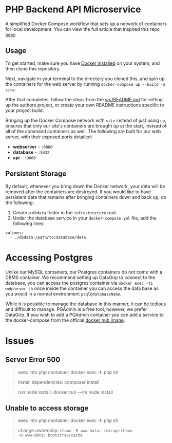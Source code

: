 # PHP Backend API Microservice
A simplified Docker Compose workflow that sets up a network of containers for local development. You can view the full article that inspired this repo [here](https://dev.to/aschmelyun/the-beauty-of-docker-for-local-laravel-development-13c0).

## Usage

To get started, make sure you have [Docker installed](https://docs.docker.com/docker-for-mac/install/) on your system, and then clone this repository.

Next, navigate in your terminal to the directory you cloned this, and spin up the containers for the web server by running `docker-compose up --build -d site`.

After that completes, follow the steps from the [src/README.md](src/README.md) for setting up the authors project, or create your own README instructions specific to your project build.

Bringing up the Docker Compose network with `site` instead of just using `up`, ensures that only our site's containers are brought up at the start, instead of all of the command containers as well. The following are built for our web server, with their exposed ports detailed:

- **webserver** - `:8080`
- **database** - `:5432`
- **api** - `:9000`

## Persistent Storage

By default, whenever you bring down the Docker network, your data will be removed after the containers are destroyed. If you would like to have persistent data that remains after bringing containers down and back up, do the following:

1. Create a `dbdata` folder in the `infrastructure` root.
2. Under the database service in your `docker-compose.yml` file, add the following lines:

```
volumes:
  - ./dbdata:/path/to/database/data
```

# Accessing Postgres

Unlike our MySQL containers, our Postgres containers
do not come with a DBMS container. We recommend setting
up DataGrip to connect to the database, you can access the
postgres container via `docker exec -ti webserver sh` once inside the container you can access the data base as you would in a normal environment `psql@databaseName`.

While it is possible to manage the database in this manner, 
it can be tedious and difficult to manage. PGAdmin is a 
free tool, however, we prefer DataGrip. If you wish to 
add a PGAdmin container you can add a service to the 
docker-compose from the official [docker hub image](https://www.pgadmin.org/download/pgadmin-4-container/).

# Issues

## Server Error 500
> exec into php container: docker exec -ti php sh

> install dependencies: composer install 

> run node install: docker run --rm node install

## Unable to access storage
> exec into php container: docker exec -ti php sh

> change ownership: 
<code>chown -R www-data: storage</code>
<code>chown -R www-data: bootstrap/cache</code>